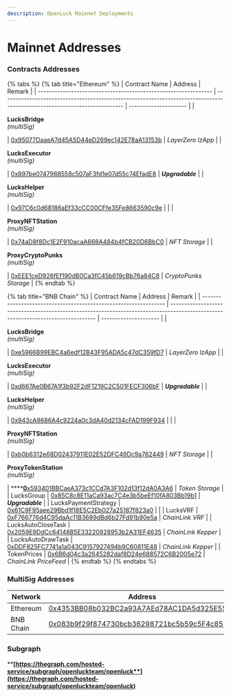 ```yaml
---
description: OpenLuck Mainnet Deployments
---
```


# Mainnet Addresses

### **Contracts Addresses**

{% tabs %}
{% tab title="Ethereum" %}
| Contract Name                                                   | Address                                                                                                                    | Remark                |
| --------------------------------------------------------------- | -------------------------------------------------------------------------------------------------------------------------- | --------------------- |
| <p><strong>LucksBridge</strong><br><em>(multiSig)</em></p>      | [0x95077DaaeA7d45A5D44eD269ec142E78aA13153b](https://etherscan.io/address/0x95077DaaeA7d45A5D44eD269ec142E78aA13153b#code) | _LayerZero lzApp_     |
| <p><strong>LucksExecutor</strong><br><em>(multiSig)</em></p>    | [0x897be0747988558c507aF3fd1e07d55c74EfadE8](https://etherscan.io/address/0x897be0747988558c507aF3fd1e07d55c74EfadE8#code) | _**Upgradable**_      |
| <p><strong>LucksHelper</strong><br><em>(multiSig)</em></p>      | [0x97C6c0d68186aEf33cCC00CFfe35Fe8663590c9e](https://etherscan.io/address/0x97C6c0d68186aEf33cCC00CFfe35Fe8663590c9e#code) |                       |
| <p><strong>ProxyNFTStation</strong><br><em>(multiSig)</em></p>  | [0x74aD8f8Dc1E2F910acaA668A484b4fCB20D6BbC0](https://etherscan.io/address/0x74aD8f8Dc1E2F910acaA668A484b4fCB20D6BbC0#code) | _NFT Storage_         |
| <p><strong>ProxyCryptoPunks</strong><br><em>(multiSig)</em></p> | [0xEEE1ceD926fEf190dB0Ca3fC45b619cBb76a84C8](https://etherscan.io/address/0xEEE1ceD926fEf190dB0Ca3fC45b619cBb76a84C8#code) | _CryptoPunks Storage_ |
{% endtab %}

{% tab title="BNB Chain" %}
| Contract Name                                                    | Address                                                                                                                           | Remark                |
| ---------------------------------------------------------------- | --------------------------------------------------------------------------------------------------------------------------------- | --------------------- |
| <p><strong>LucksBridge</strong><br><em>(multiSig)</em></p>       | [0xe5966B99EBC4a6edf12B43F95ADA5c47dC359fD7](https://bscscan.com/address/0xe5966B99EBC4a6edf12B43F95ADA5c47dC359fD7#code)         | _LayerZero lzApp_     |
| <p><strong>LucksExecutor</strong><br><em>(multiSig)</em></p>     | [0xd667Ae0B67A1f3b92F2dF1219C2C501FECF306bF](https://bscscan.com/address/0xd667Ae0B67A1f3b92F2dF1219C2C501FECF306bF#code)         | _**Upgradable**_      |
| <p><strong>LucksHelper</strong><br><em>(multiSig)</em></p>       | [0x943cA8686A4c9224a0c3dA40d2134cFAD199F934](https://bscscan.com/address/0x943cA8686A4c9224a0c3dA40d2134cFAD199F934#code)         |                       |
| <p><strong>ProxyNFTStation</strong><br><em>(multiSig)</em></p>   | [0xb0b6312e68D02437911E02E52DFC49Dc9a762449](https://bscscan.com/address/0xb0b6312e68D02437911E02E52DFC49Dc9a762449#code)         | _NFT Storage_         |
| <p><strong>ProxyTokenStation</strong><br><em>(multiSig)</em></p> | ****[**0**x593401BBCaeA373c1CCd7A3F102d13f12dA0A3A6](https://bscscan.com/address/0x593401BBCaeA373c1CCd7A3F102d13f12dA0A3A6#code) | _Token Storage_       |
| LucksGroup                                                       | [0x85C8c8E11aCa93ac7C4e3b5beEf10fA803Bb19b1](https://bscscan.com/address/0x85C8c8E11aCa93ac7C4e3b5beEf10fA803Bb19b1#code)         | _**Upgradable**_      |
| LucksPaymentStrategy                                             | [0x61C9F95aee29Bbd1f18E5C2Eb027a25187f823a0](https://bscscan.com/address/0x61C9F95aee29Bbd1f18E5C2Eb027a25187f823a0#code)         |                       |
| LucksVRF                                                         | [0xF766776d4C95daAc11B3689dBd6b27Fd91b90e5a](https://bscscan.com/address/0xF766776d4C95daAc11B3689dBd6b27Fd91b90e5a#code)         | _ChainLink VRF_       |
| LucksAutoCloseTask                                               | [0x2059E9DdCc64148B5E33220928953b2A31EF4635](https://bscscan.com/address/0x2059E9DdCc64148B5E33220928953b2A31EF4635#code)         | _ChainLink Kepper_    |
| LucksAutoDrawTask                                                | [0xDDF825FC7741a1a043C9157927494b9C60811E48](https://bscscan.com/address/0xDDF825FC7741a1a043C9157927494b9C60811E48#code)         | _ChainLink Kepper_    |
| TokenPrices                                                      | [0x6B6d04c3a2645282daf8D24e688572C6B2005e72](https://bscscan.com/address/0x6B6d04c3a2645282daf8D24e688572C6B2005e72#code)         | _ChainLink PriceFeed_ |
{% endtab %}
{% endtabs %}

### **MultiSig Addresses**

| Network   | Address                                                                                                                      |
| --------- | ---------------------------------------------------------------------------------------------------------------------------- |
| Ethereum  | [0x4353BB08b032BC2a93A7AEd78AC1DA5d325E55EC](https://gnosis-safe.io/app/eth:0x4353BB08b032BC2a93A7AEd78AC1DA5d325E55EC/home) |
| BNB Chain | [0x083b9f29f874730bcb36298721bc5b59c5F4c853](https://gnosis-safe.io/app/bnb:0x083b9f29f874730bcb36298721bc5b59c5F4c853/home) |

### **Subgraph**

****[**https://thegraph.com/hosted-service/subgraph/openluckteam/openluck**](https://thegraph.com/hosted-service/subgraph/openluckteam/openluck)****
